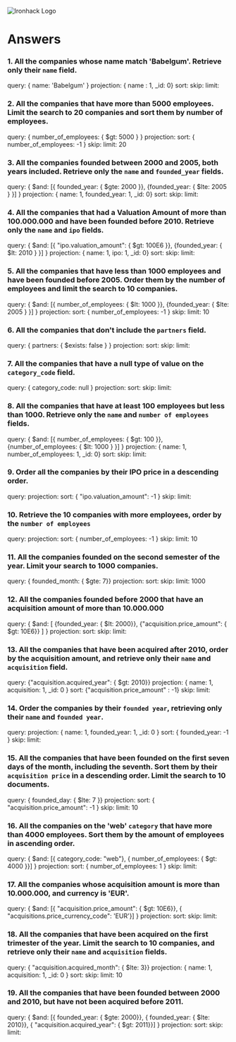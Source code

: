 ![Ironhack Logo](https://i.imgur.com/1QgrNNw.png)

# Answers

### 1. All the companies whose name match 'Babelgum'. Retrieve only their `name` field.
query: { name: 'Babelgum' }
projection: { name : 1, _id: 0}
sort: 
skip: 
limit:

### 2. All the companies that have more than 5000 employees. Limit the search to 20 companies and sort them by **number of employees**.
query: { number_of_employees: { $gt: 5000 } }
projection:
sort: { number_of_employees: -1 }
skip: 
limit: 20

### 3. All the companies founded between 2000 and 2005, both years included. Retrieve only the `name` and `founded_year` fields.
query: { $and: [{ founded_year: { $gte: 2000 }}, {founded_year: { $lte: 2005 } }] }
projection: { name: 1, founded_year: 1, _id: 0}
sort: 
skip: 
limit:

### 4. All the companies that had a Valuation Amount of more than 100.000.000 and have been founded before 2010. Retrieve only the `name` and `ipo` fields.
query: { $and: [{ "ipo.valuation_amount": { $gt: 100E6 }}, {founded_year: { $lt: 2010 } }] }
projection: { name: 1, ipo: 1, _id: 0}
sort: 
skip: 
limit:

### 5. All the companies that have less than 1000 employees and have been founded before 2005. Order them by the number of employees and limit the search to 10 companies.
query: { $and: [{ number_of_employees: { $lt: 1000 }}, {founded_year: { $lte: 2005 } }] }
projection:
sort: { number_of_employees: -1 }
skip: 
limit: 10

### 6. All the companies that don't include the `partners` field.
query: { partners: { $exists: false } }
projection:
sort: 
skip: 
limit:

### 7. All the companies that have a null type of value on the `category_code` field.
query: { category_code: null }
projection:
sort: 
skip: 
limit:

### 8. All the companies that have at least 100 employees but less than 1000. Retrieve only the `name` and `number of employees` fields.
query: { $and: [{ number_of_employees: { $gt: 100 }}, {number_of_employees: { $lt: 1000 } }] }
projection: { name: 1, number_of_employees: 1, _id: 0}
sort: 
skip: 
limit:

### 9. Order all the companies by their IPO price in a descending order.
query: 
projection:
sort: { "ipo.valuation_amount": -1 }
skip: 
limit:

### 10. Retrieve the 10 companies with more employees, order by the `number of employees`
query: 
projection:
sort: { number_of_employees: -1 }
skip: 
limit: 10

### 11. All the companies founded on the second semester of the year. Limit your search to 1000 companies.
query: { founded_month: { $gte: 7}}
projection:
sort: 
skip: 
limit: 1000

### 12. All the companies founded before 2000 that have an acquisition amount of more than 10.000.000
query: { $and: [ {founded_year: { $lt: 2000}}, {"acquisition.price_amount": { $gt: 10E6}} ] }
projection:
sort: 
skip: 
limit:

### 13. All the companies that have been acquired after 2010, order by the acquisition amount, and retrieve only their `name` and `acquisition` field.
query: {"acquisition.acquired_year": { $gt: 2010}} 
projection: { name: 1, acquisition: 1, _id: 0 }
sort: {"acquisition.price_amount" : -1}
skip: 
limit:

### 14. Order the companies by their `founded year`, retrieving only their `name` and `founded year`.
query: 
projection: { name: 1, founded_year: 1, _id: 0 }
sort: { founded_year: -1 }
skip: 
limit:

### 15. All the companies that have been founded on the first seven days of the month, including the seventh. Sort them by their `acquisition price` in a descending order. Limit the search to 10 documents.
query: { founded_day: { $lte: 7 }}
projection:
sort: { "acquisition.price_amount": -1 }
skip: 
limit: 10

### 16. All the companies on the 'web' `category` that have more than 4000 employees. Sort them by the amount of employees in ascending order.
query: { $and: [{ category_code: "web"}, { number_of_employees: { $gt: 4000 }}] }
projection:
sort: { number_of_employees: 1 }
skip: 
limit:

### 17. All the companies whose acquisition amount is more than 10.000.000, and currency is 'EUR'.
query: { $and: [{ "acquisition.price_amount": { $gt: 10E6}}, { "acquisitions.price_currency_code": 'EUR'}] }
projection:
sort: 
skip: 
limit:

### 18. All the companies that have been acquired on the first trimester of the year. Limit the search to 10 companies, and retrieve only their `name` and `acquisition` fields.
query: { "acquisition.acquired_month": { $lte: 3}}
projection: { name: 1, acquisition: 1, _id: 0 }
sort: 
skip: 
limit: 10

### 19. All the companies that have been founded between 2000 and 2010, but have not been acquired before 2011.
query: { $and: [{ founded_year: { $gte: 2000}}, { founded_year: { $lte: 2010}}, { "acquisition.acquired_year": { $gt: 2011}}] }
projection:
sort: 
skip: 
limit:
